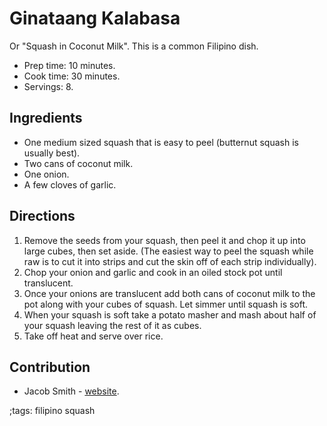 # Ginataang Kalabasa

Or "Squash in Coconut Milk". This is a common Filipino dish.

- Prep time: 10 minutes.
- Cook time: 30 minutes.
- Servings: 8.

## Ingredients

- One medium sized squash that is easy to peel (butternut squash is usually
  best).
- Two cans of coconut milk.
- One onion.
- A few cloves of garlic.

## Directions

1. Remove the seeds from your squash, then peel it and chop it up into large
   cubes, then set aside. (The easiest way to peel the squash while raw is to
   cut it into strips and cut the skin off of each strip individually).
2. Chop your onion and garlic and cook in an oiled stock pot until translucent.
3. Once your onions are translucent add both cans of coconut milk to the pot
   along with your cubes of squash. Let simmer until squash is soft.
4. When your squash is soft take a potato masher and mash about half of your
   squash leaving the rest of it as cubes.
5. Take off heat and serve over rice.

## Contribution

- Jacob Smith - [website](https://jacobwsmith.xyz).

;tags: filipino squash
